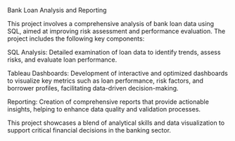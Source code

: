 Bank Loan Analysis and Reporting

This project involves a comprehensive analysis of bank loan data using SQL, aimed at improving risk assessment and performance evaluation. The project includes the following key components:

SQL Analysis: Detailed examination of loan data to identify trends, assess risks, and evaluate loan performance.

Tableau Dashboards: Development of interactive and optimized dashboards to visualize key metrics such as loan performance, risk factors, and borrower profiles, facilitating data-driven decision-making.

Reporting: Creation of comprehensive reports that provide actionable insights, helping to enhance data quality and validation processes.

This project showcases a blend of analytical skills and data visualization to support critical financial decisions in the banking sector.
